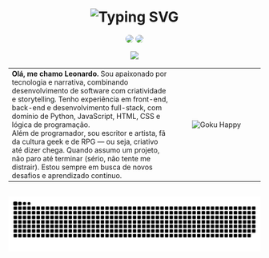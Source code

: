<h1 align="center"><img src="https://readme-typing-svg.herokuapp.com?font=Fira+Code&pause=1000&center=true&vCenter=true&random=false&width=435&lines=Leonardo+Lazarin+Boareto;Desenvolvedor+Full-Stack;Transformando+ideias+em+código" alt="Typing SVG" /></h1>



<p align="center">
  <img height="160em" src="https://github-readme-stats.vercel.app/api?username=Leonardo-Boaretto&show_icons=true&theme=tokyonight&hide_border=true&bg_color=0D1117&title_color=39FF14&icon_color=39FF14&text_color=39FF14&border_color=39FF14" style="border-radius: 10px;" />
  <img height="160em" src="https://github-readme-stats.vercel.app/api/top-langs/?username=Leonardo-Boaretto&layout=compact&theme=tokyonight&hide_border=true&bg_color=0D1117&title_color=39FF14&text_color=39FF14&border_color=39FF14" style="border-radius: 10px;" />
</p>

<p align="center">
  <img src="https://skillicons.dev/icons?i=html,css,javascript,python,react,nodejs,git,github" />
</p>

<div align="center">
  <table>
    <tr>
      <td>
        <strong>Olá, me chamo Leonardo.</strong> Sou apaixonado por tecnologia e narrativa, combinando desenvolvimento de software com criatividade e storytelling. Tenho experiência em front-end, back-end e desenvolvimento full-stack, com domínio de Python, JavaScript, HTML, CSS e lógica de programação.
        <br>
        Além de programador, sou escritor e artista, fã da cultura geek e de RPG — ou seja, criativo até dizer chega. Quando assumo um projeto, não paro até terminar (sério, não tente me distrair). Estou sempre em busca de novos desafios e aprendizado contínuo.
      </td>
      <td width="35%" align="center" valign="middle">
        <img src="https://media.tenor.com/G5WsY-wrJ58AAAAM/goku-goku-happy.gif" width="250" alt="Goku Happy"/>
      </td>
    </tr>
  </table>
</div>


<p align="center" style="margin-top: 30px;">
  <img src="https://raw.githubusercontent.com/Platane/snk/output/github-contribution-grid-snake.svg" alt="snake animation" />
</p>

